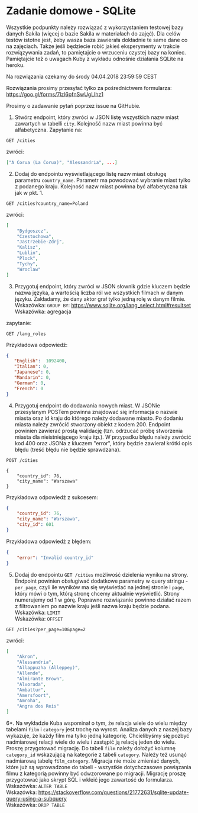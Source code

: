 # Zadanie domowe - SQLite

Wszystkie podpunkty należy rozwiązać z wykorzystaniem testowej bazy danych Sakila (więcej o bazie Sakila w materiałach do zajęć). Dla celów testów istotne jest, żeby wasza baza zawierała dokładnie te same dane co na zajęciach. Także jeśli będziecie robić jakieś eksperymenty w trakcie rozwiązywania zadań, to pamiętajcie o wrzuceniu czystej bazy na koniec. Pamiętajcie też o uwagach Kuby z wykładu odnośnie działania SQLite na heroku. 

Na rozwiązania czekamy do środy 04.04.2018 23:59:59 CEST

Rozwiązania prosimy przesyłać tylko za pośrednictwem formularza: https://goo.gl/forms/7lzl6pfnSwUgLlhz1

Prosimy o zadawanie pytań poprzez issue na GitHubie.


1. Stwórz endpoint, który zwróci w JSON listę wszystkich nazw miast zawartych w tabelli `city`. Kolejność nazw miast powinna być alfabetyczna.
Zapytanie na:
```
GET /cities
```
zwróci:
```json
["A Corua (La Corua)", "Alessandria", ...]
```
2. Dodaj do endpointu wyświetlającego listę nazw miast obsługę parametru `country_name`. Parametr ma powodować wybranie miast tylko z podanego kraju. Kolejność nazw miast powinna być alfabetyczna tak jak w pkt. 1.
```
GET /cities?country_name=Poland
```
zwróci:
```json
[
    "Bydgoszcz",
    "Czestochowa",
    "Jastrzebie-Zdrj",
    "Kalisz",
    "Lublin",
    "Plock",
    "Tychy",
    "Wroclaw"
]
```
3. Przygotuj endpoint, który zwróci w JSON słownik gdzie kluczem będzie nazwa języka, a wartością liczba ról we wszystkich filmach w danym języku. Zakładamy, że dany aktor grał tylko jedną rolę w danym filmie.  
Wskazówka: `GROUP BY`: https://www.sqlite.org/lang_select.html#resultset  
Wskazówka: agregacja

zapytanie:
```
GET /lang_roles
```

Przykładowa odpowiedź:
```json
{
   "English":  1092400,
   "Italian": 0,
   "Japanese": 0,
   "Mandarin": 0,
   "German": 0,
   "French": 0
}
```
4. Przygotuj endpoint do dodawania nowych miast. W JSONie przesyłanym POSTem powinna znajdować się informacja o nazwie miasta oraz id kraju do którego należy dodawane miasto. Po dodaniu miasta należy zwrócić stworzony obiekt z kodem 200. Endpoint powinien zawierać prostą walidację (tzn. odrzucać próbę stworzenia miasta dla nieistniejącego kraju itp.). W przypadku błędu należy zwrócić kod 400 oraz JSONa z kluczem "error", który będzie zawierał krótki opis błędu (treść błędu nie będzie sprawdzana).

```
POST /cities

{
    "country_id": 76,
    "city_name": "Warszawa"
}
```
Przykładowa odpowiedź z sukcesem:
```json
{
    "country_id": 76,
    "city_name": "Warszawa",
    "city_id": 601
}
```
Przykładowa odpowiedź z błędem:
```json
{
    "error": "Invalid country_id"
}
```

5. Dodaj do endpointu `GET /cities` możliwość dzielenia wyniku na strony. Endpoint powinien obsługiwać dodatkowe parametry w query stringu - `per_page`, czyli ile wyników ma się wyświetlać na jednej stronie i `page`, który mówi o tym, którą stronę chcemy aktualnie wyświetlić. Strony numerujemy od 1 w górę. Poprawne rozwiązanie powinno działać razem z filtrowaniem po nazwie kraju jeśli nazwa kraju będzie podana.  
Wskazówka: `LIMIT`  
Wskazówka: `OFFSET`

```
GET /cities?per_page=10&page=2
```
zwróci:
```json
[
    "Akron",
    "Alessandria",
    "Allappuzha (Alleppey)",
    "Allende",
    "Almirante Brown",
    "Alvorada",
    "Ambattur",
    "Amersfoort",
    "Amroha",
    "Angra dos Reis"
]
```

6*. Na wykładzie Kuba wspominał o tym, że relacja wiele do wielu między tabelami `film` i `category` jest trochę na wyrost. Analiza danych z naszej bazy wykazuje, że każdy film ma tylko jedną kategorię. Chcielibyśmy się pozbyć nadmiarowej relacji wiele do wielu i zastąpić ją relację jeden do wielu. Proszę przygotować migrację. Do tabeli `film` należy dołożyć kolumnę `category_id` wskazującą na kategorie z tabeli `category`. Należy też usunąć nadmiarową tabelę `film_category`. Migracja nie może zmieniać danych, które już są wprowadzone do tabeli - wszystkie dotychczasowe powiązania filmu z kategorią powinny być odwzorowane po migracji. Migrację proszę przygotować jako skrypt SQL i wkleić jego zawartość do formularza.  
Wskazówka: `ALTER TABLE`   
Wskazówka: https://stackoverflow.com/questions/21772631/sqlite-update-query-using-a-subquery  
Wskazówka: `DROP TABLE`  
